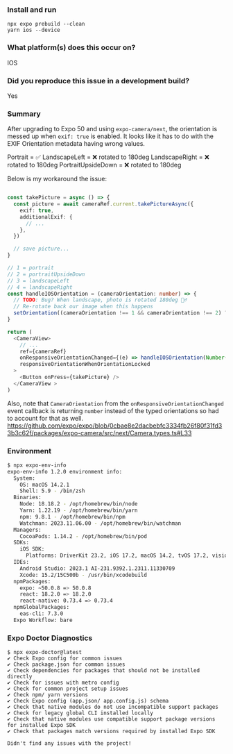 ### Install and run
```
npx expo prebuild --clean
yarn ios --device
```

### What platform(s) does this occur on?

IOS

### Did you reproduce this issue in a development build?

Yes

### Summary

After upgrading to Expo 50 and using `expo-camera/next`, the orientation is messed up when `exif: true` is enabled. It looks like it has to do with the EXIF Orientation metadata having wrong values.

Portrait = ✅
LandscapeLeft = ❌ rotated to 180deg
LandscapeRight = ❌ rotated to 180deg
PortraitUpsideDown = ❌ rotated to 180deg

Below is my workaround the issue:
```typescript

const takePicture = async () => {
  const picture = await cameraRef.current.takePictureAsync({
    exif: true,
    additionalExif: {
      // ...
    },
  })

  // save picture...
}

// 1 = portrait
// 2 = portraitUpsideDown
// 3 = landscapeLeft
// 4 = landscapeRight
const handleIOSOrientation = (cameraOrientation: number) => {
  // TODO: Bug? When landscape, photo is rotated 180deg 🤷‍♂️
  // Re-rotate back our image when this happens
  setOrientation((cameraOrientation !== 1 && cameraOrientation !== 2) ? 180 : 0)
}

return (
  <CameraView>
    // ...
    ref={cameraRef}
    onResponsiveOrientationChanged={(e) => handleIOSOrientation(Number(e.orientation))}
    responsiveOrientationWhenOrientationLocked
  >
    <Button onPress={takePicture} />
  </CameraView >
)
```

Also, note that `CameraOrientation` from the `onResponsiveOrientationChanged` event callback is returning `number` instead of the typed orientations so had to account for that as well.
https://github.com/expo/expo/blob/0cbae8e2dacbebfc3334fb26f80f31fd33b3c62f/packages/expo-camera/src/next/Camera.types.ts#L33

### Environment

```bash
$ npx expo-env-info
expo-env-info 1.2.0 environment info:
  System:
    OS: macOS 14.2.1
    Shell: 5.9 - /bin/zsh
  Binaries:
    Node: 18.18.2 - /opt/homebrew/bin/node
    Yarn: 1.22.19 - /opt/homebrew/bin/yarn
    npm: 9.8.1 - /opt/homebrew/bin/npm
    Watchman: 2023.11.06.00 - /opt/homebrew/bin/watchman
  Managers:
    CocoaPods: 1.14.2 - /opt/homebrew/bin/pod
  SDKs:
    iOS SDK:
      Platforms: DriverKit 23.2, iOS 17.2, macOS 14.2, tvOS 17.2, visionOS 1.0, watchOS 10.2
  IDEs:
    Android Studio: 2023.1 AI-231.9392.1.2311.11330709
    Xcode: 15.2/15C500b - /usr/bin/xcodebuild
  npmPackages:
    expo: ~50.0.8 => 50.0.8 
    react: 18.2.0 => 18.2.0 
    react-native: 0.73.4 => 0.73.4 
  npmGlobalPackages:
    eas-cli: 7.3.0
  Expo Workflow: bare
```

### Expo Doctor Diagnostics

```
$ npx expo-doctor@latest
✔ Check Expo config for common issues
✔ Check package.json for common issues
✔ Check dependencies for packages that should not be installed directly
✔ Check for issues with metro config
✔ Check for common project setup issues
✔ Check npm/ yarn versions
✔ Check Expo config (app.json/ app.config.js) schema
✔ Check that native modules do not use incompatible support packages
✔ Check for legacy global CLI installed locally
✔ Check that native modules use compatible support package versions for installed Expo SDK
✔ Check that packages match versions required by installed Expo SDK

Didn't find any issues with the project!
```